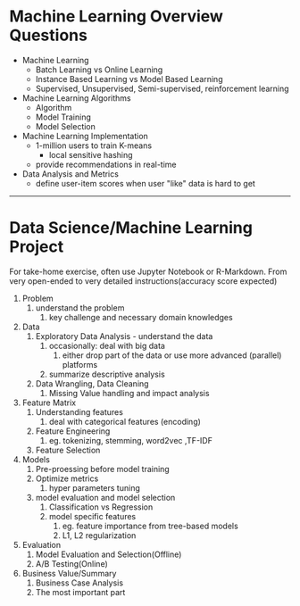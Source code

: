 # Machine Learning Overview Questions

* Machine Learning 
  * Batch Learning vs Online Learning
  * Instance Based Learning vs Model Based Learning
  * Supervised, Unsupervised, Semi-supervised, reinforcement learning
* Machine Learning Algorithms
  * Algorithm
  * Model Training
  * Model Selection
* Machine Learning Implementation
  * 1-million users to train K-means
    * local sensitive hashing
  * provide recommendations in real-time
* Data Analysis and Metrics
  * define user-item scores when user "like" data is hard to get

---

# Data Science/Machine Learning Project

For take-home exercise, often use Jupyter Notebook or R-Markdown. From very open-ended to very detailed instructions\(accuracy score expected\)

1. Problem
   1. understand the problem
      1. key challenge and necessary domain knowledges
2. Data
   1. Exploratory Data Analysis - understand the data
      1. occasionally: deal with big data
         1. either drop part of the data or use more advanced \(parallel\) platforms
      2. summarize descriptive analysis
   2. Data Wrangling, Data Cleaning
      1. Missing Value handling and impact analysis
3. Feature Matrix
   1. Understanding features
      1. deal with categorical features \(encoding\)
   2. Feature Engineering
      1. eg. tokenizing, stemming, word2vec ,TF-IDF
   3. Feature Selection
4. Models
   1. Pre-proessing before model training
   2. Optimize metrics
      1. hyper parameters tuning
   3. model evaluation and model selection
      1. Classification vs Regression 
      2. model specific features
         1. eg. feature importance from tree-based models
         2. L1, L2 regularization
5. Evaluation
   1. Model Evaluation and Selection\(Offline\)
   2. A/B Testing\(Online\)
6. Business Value/Summary
   1. Business Case Analysis
   2. The most important part



